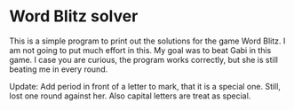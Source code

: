 # Word Blitz solver

This is a simple program to print out the solutions for the game Word Blitz. I am not going to put much effort in this. My goal was to beat Gabi in this game. I case you are curious, the program works correctly, but she is still beating me in every round.

Update: Add period in front of a letter to mark, that it is a special one. Still, lost one round against her. Also capital letters are treat as special.
